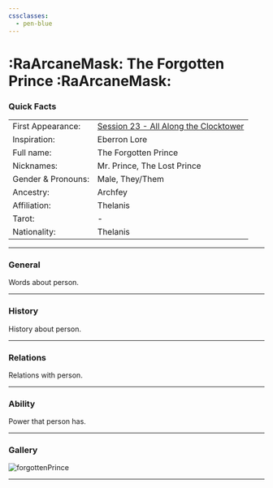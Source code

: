```yaml
---
cssclasses:
  - pen-blue
---
```

# :RaArcaneMask: The Forgotten Prince :RaArcaneMask:
### Quick Facts

|                    |                                                                                                                  |
| ------------------ | ---------------------------------------------------------------------------------------------------------------- |
| First Appearance:  | [Session 23 - All Along the Clocktower](../Session%20Notes/Session%2023%20-%20All%20Along%20the%20Clocktower%5C) |
| Inspiration:       | Eberron Lore                                                                                                     |
| Full name:         | The Forgotten Prince                                                                                             |
| Nicknames:         | Mr. Prince, The Lost Prince                                                                                      |
| Gender & Pronouns: | Male, They/Them                                                                                                  |
| Ancestry:          | Archfey                                                                                                          |
| Affiliation:       | Thelanis                                                                                                         |
| Tarot:             | -                                                                                                                |
| Nationality:       | Thelanis                                                                                                         |
***
### General
Words about person.

***
### History
History about person.

***
### Relations
Relations with person.

***
### Ability
Power that person has.

***
### Gallery

![forgottenPrince](../../../../../99%20-%20META/attachments/forgottenPrince.png)

***
